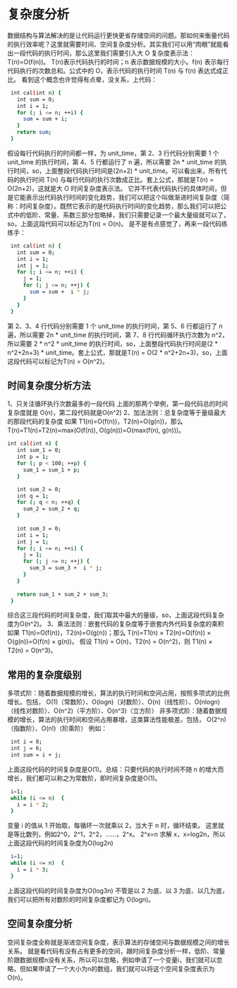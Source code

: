 # 复杂度分析

数据结构与算法解决的是让代码运行更快更省存储空间的问题。那如何来衡量代码的执行效率呢？这里就需要时间、空间复杂度分析。其实我们可以用“肉眼”就能看出一段代码的执行时间，那么这里我们需要引入大 O 复杂度表示法：T(n)=O(f(n))。
T(n)表示代码执行的时间；n 表示数据规模的大小。f(n) 表示每行代码执行的次数总和。公式中的 O，表示代码的执行时间 T(n) 与 f(n) 表达式成正比。
看到这个概念也许觉得有点晕，没关系，上代码：
``` bash
 int cal(int n) {
   int sum = 0;
   int i = 1;
   for (; i <= n; ++i) {
     sum = sum + i;
   }
   return sum;
 }
```
假设每行代码执行的时间都一样，为 unit_time，第 2、3 行代码分别需要 1 个 unit_time 的执行时间，第 4、5 行都运行了 n 遍，所以需要 2n * unit_time 的执行时间，so，上面整段代码执行时间是(2n+2) * unit_time。可以看出来，所有代码的执行时间 T(n) 与每行代码的执行次数成正比。套上公式，那就是T(n) = O(2n+2)，这就是大 O 时间复杂度表示法。
它并不代表代码执行的具体时间，但是它能表示出代码执行时间的变化趋势，我们可以把这个叫做渐进时间复杂度（简称：时间复杂度）。既然它表示的是代码执行时间的变化趋势，那么我们可以把公式中的低阶、常量、系数三部分忽略掉，我们只需要记录一个最大量级就可以了，so，上面这段代码可以标记为T(n) = O(n)。
是不是有点感觉了，再来一段代码练练手：
``` bash
 int cal(int n) {
   int sum = 0;
   int i = 1;
   int j = 1;
   for (; i <= n; ++i) {
     j = 1;
     for (; j <= n; ++j) {
       sum = sum +  i * j;
     }
   }
 }
```
第 2、3、4 行代码分别需要 1 个 unit_time 的执行时间，第 5、6 行都运行了 n 遍，所以需要 2n * unit_time 的执行时间，第 7、8 行代码循环执行次数为 n^2，所以需要 2 * n^2 * unit_time 的执行时间，so，上面整段代码执行时间是(2 * n^2+2n+3) * unit_time。套上公式，那就是T(n) = O(2 * n^2+2n+3)，so，上面这段代码可以标记为T(n) = O(n^2)。

## 时间复杂度分析方法
1、只关注循环执行次数最多的一段代码
上面的那两个举例，第一段代码总的时间复杂度就是 O(n)，第二段代码就是O(n^2)
2、加法法则：总复杂度等于量级最大的那段代码的复杂度
如果 T1(n)=O(f(n))，T2(n)=O(g(n))，那么 T(n)=T1(n)+T2(n)=max(O(f(n)), O(g(n)))=O(max(f(n), g(n)))。
``` bash
int cal(int n) {
   int sum_1 = 0;
   int p = 1;
   for (; p < 100; ++p) {
     sum_1 = sum_1 + p;
   }

   int sum_2 = 0;
   int q = 1;
   for (; q < n; ++q) {
     sum_2 = sum_2 + q;
   }
 
   int sum_3 = 0;
   int i = 1;
   int j = 1;
   for (; i <= n; ++i) {
     j = 1; 
     for (; j <= n; ++j) {
       sum_3 = sum_3 +  i * j;
     }
   }
 
   return sum_1 + sum_2 + sum_3;
 }
```
综合这三段代码的时间复杂度，我们取其中最大的量级，so，上面这段代码复杂度为O(n^2)。
3、乘法法则：嵌套代码的复杂度等于嵌套内外代码复杂度的乘积
如果 T1(n)=O(f(n))，T2(n)=O(g(n))；那么 T(n)=T1(n) × T2(n)=O(f(n)) × O(g(n))=O(f(n) × g(n))。
假设 T1(n) = O(n)，T2(n) = O(n^2)，则 T1(n) × T2(n) = O(n^3)。

## 常用的复杂度级别
多项式阶：随着数据规模的增长，算法的执行时间和空间占用，按照多项式的比例增长。包括，
O(1)（常数阶）、O(logn)（对数阶）、O(n)（线性阶）、O(nlogn)（线性对数阶）、O(n^2)（平方阶）、O(n^3)（立方阶）
非多项式阶：随着数据规模的增长，算法的执行时间和空间占用暴增，这类算法性能极差。包括，
O(2^n)（指数阶）、O(n!)（阶乘阶）
例如：
``` bash
 int i = 8;
 int j = 6;
 int sum = i + j;
```
上面这段代码的时间复杂度是O(1)。总结：只要代码的执行时间不随 n 的增大而增长，我们都可以称之为常数阶，即时间复杂度是O(1)。
``` bash
 i=1;
 while (i <= n)  {
   i = i * 2;
 }
```
变量 i 的值从 1 开始取，每循环一次就乘以 2，当大于 n 时，循环结束。
这里就是等比数列，例如2^0，2^1，2^2，……，2^x。
2^x=n 求解 x，x=log2n，所以上面这段代码的时间复杂度为O(log2n)
``` bash
 i=1;
 while (i <= n)  {
   i = i * 3;
 }
```
上面这段代码的时间复杂度为O(log3n)
不管是以 2 为底、以 3 为底、以几为底，我们可以把所有对数阶的时间复杂度都记为 O(logn)。

## 空间复杂度分析
空间复杂度全称就是渐进空间复杂度，表示算法的存储空间与数据规模之间的增长关系。
就是看代码有没有占有更多的空间，跟时间复杂度分析一样，低阶、常量阶跟数据规模n没有关系，所以可以忽略，例如申请了一个变量i，我们就可以忽略，但如果申请了一个大小为n的数组，我们就可以将这个空间复杂度表示为O(n)。


